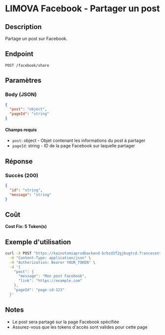 # LIMOVA Facebook - Partager un post

## Description
Partage un post sur Facebook.

## Endpoint
```
POST /facebook/share
```

## Paramètres

### Body (JSON)
```json
{
  "post": "object",
  "pageId": "string"
}
```

#### Champs requis
- `post`: object - Objet contenant les informations du post à partager
- `pageId`: string - ID de la page Facebook sur laquelle partager

## Réponse

### Succès (200)
```json
{
  "id": "string",
  "message": "string"
}
```

## Coût
**Cost Fix: 5 Token(s)**

## Exemple d'utilisation

```bash
curl -X POST "https://kainotomiaprodbackend-brbzd3f2gjbugtcd.francecentral-01.azurewebsites.net/facebook/share" \
  -H "Content-Type: application/json" \
  -H "Authorization: Bearer YOUR_TOKEN" \
  -d '{
    "post": {
      "message": "Mon post Facebook",
      "link": "https://example.com"
    },
    "pageId": "page-id-123"
  }'
```

## Notes
- Le post sera partagé sur la page Facebook spécifiée
- Assurez-vous que les tokens d'accès sont valides pour cette page 